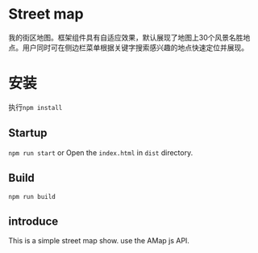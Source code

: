 # Street map
我的街区地图。框架组件具有自适应效果，默认展现了地图上30个风景名胜地点。用户同时可在侧边栏菜单根据关键字搜索感兴趣的地点快速定位并展现。

# 安装
执行`npm install`

## Startup
`npm run start` or Open the `index.html` in `dist` directory.

## Build
`npm run build`

## introduce
This is a simple street map show. use the AMap js API.